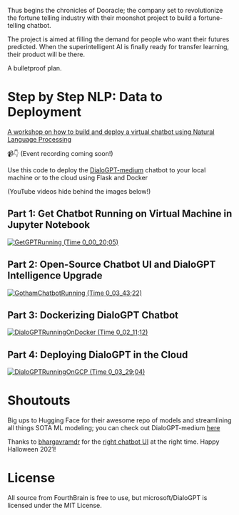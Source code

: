 Thus begins the chronicles of Dooracle; the company set to revolutionize the fortune telling industry with their moonshot project to build a fortune-telling chatbot.  

The project is aimed at filling the demand for people who want their futures predicted. When the superintelligent AI is finally ready for transfer learning, their product will be there.  

A bulletproof plan.  

# Step by Step NLP: Data to Deployment
[A workshop on how to build and deploy a virtual chatbot using Natural Language Processing](https://www.eventbrite.com/e/step-by-step-natural-language-processing-workshop-from-data-to-deployment-tickets-201001560077)

📹👇
(Event recording coming soon!)

Use this code to deploy the [DialoGPT-medium](https://huggingface.co/microsoft/DialoGPT-medium) chatbot to your local machine or to the cloud using Flask and Docker

(YouTube videos hide behind the images below!)

## Part 1: Get Chatbot Running on Virtual Machine in Jupyter Notebook
[![GetGPTRunning (Time 0_00_20;05)](https://user-images.githubusercontent.com/72572922/142128311-fbd624f5-fdc2-4aeb-b3e5-4f8c48849b03.png)](https://youtu.be/9i_dx6PBiP4)

## Part 2: Open-Source Chatbot UI and DialoGPT Intelligence Upgrade
[![GothamChatbotRunning (Time 0_03_43;22)](https://user-images.githubusercontent.com/72572922/142130786-e8b12f65-df49-4f37-990e-f0943b0fe190.png)](https://youtu.be/JRAIZeZ7IfA)

## Part 3: Dockerizing DialoGPT Chatbot
[![DialoGPTRunningOnDocker (Time 0_02_11;12)](https://user-images.githubusercontent.com/72572922/142128807-d42789de-bafc-4412-b1a5-9e31f8b15fa8.png)](https://youtu.be/Bl0fRQ5_XqA)

## Part 4: Deploying DialoGPT in the Cloud
[![DialoGPTRunningOnGCP (Time 0_03_29;04)](https://user-images.githubusercontent.com/72572922/142128920-2fd5646d-03a1-4c03-a3eb-0848e1a10f7b.png)](https://youtu.be/jPfQv8hh_pw)

# Shoutouts 
Big ups to Hugging Face for their awesome repo of models and streamlining all things SOTA ML modeling; you can check out DialoGPT-medium [here](https://huggingface.co/microsoft/DialoGPT-medium)

Thanks to [bhargavramdr](https://github.com/bhargavramdr) for the [right chatbot UI](https://github.com/bhargavramdr/Gotham-chatbot) at the right time.  Happy Halloween 2021! 

# License
All source from FourthBrain is free to use, but microsoft/DialoGPT is licensed under the MIT License.
